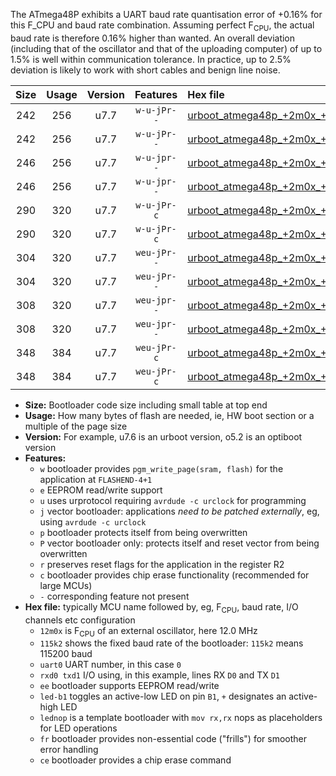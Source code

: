 The ATmega48P exhibits a UART baud rate quantisation error of +0.16% for this F_CPU and baud rate combination. Assuming perfect F<sub>CPU</sub>, the actual baud rate is therefore 0.16% higher than wanted. An overall deviation (including that of the oscillator and that of the uploading computer) of up to 1.5% is well within communication tolerance. In practice, up to 2.5% deviation is likely to work with short cables and benign line noise.

|Size|Usage|Version|Features|Hex file|
|:-:|:-:|:-:|:-:|:--|
|242|256|u7.7|`w-u-jPr--`|[urboot_atmega48p_+2m0x_++19k2_uart0_rxd0_txd1_led+b5.hex](https://raw.githubusercontent.com/stefanrueger/urboot.hex/main/mcus/atmega48p/external_oscillator/fcpu_+2m0x/br_++19k2/urboot_atmega48p_+2m0x_++19k2_uart0_rxd0_txd1_led+b5.hex)|
|242|256|u7.7|`w-u-jPr--`|[urboot_atmega48p_+2m0x_++19k2_uart0_rxd0_txd1_lednop.hex](https://raw.githubusercontent.com/stefanrueger/urboot.hex/main/mcus/atmega48p/external_oscillator/fcpu_+2m0x/br_++19k2/urboot_atmega48p_+2m0x_++19k2_uart0_rxd0_txd1_lednop.hex)|
|246|256|u7.7|`w-u-jpr--`|[urboot_atmega48p_+2m0x_++19k2_uart0_rxd0_txd1_led+b5_fr.hex](https://raw.githubusercontent.com/stefanrueger/urboot.hex/main/mcus/atmega48p/external_oscillator/fcpu_+2m0x/br_++19k2/urboot_atmega48p_+2m0x_++19k2_uart0_rxd0_txd1_led+b5_fr.hex)|
|246|256|u7.7|`w-u-jpr--`|[urboot_atmega48p_+2m0x_++19k2_uart0_rxd0_txd1_lednop_fr.hex](https://raw.githubusercontent.com/stefanrueger/urboot.hex/main/mcus/atmega48p/external_oscillator/fcpu_+2m0x/br_++19k2/urboot_atmega48p_+2m0x_++19k2_uart0_rxd0_txd1_lednop_fr.hex)|
|290|320|u7.7|`w-u-jPr-c`|[urboot_atmega48p_+2m0x_++19k2_uart0_rxd0_txd1_led+b5_fr_ce.hex](https://raw.githubusercontent.com/stefanrueger/urboot.hex/main/mcus/atmega48p/external_oscillator/fcpu_+2m0x/br_++19k2/urboot_atmega48p_+2m0x_++19k2_uart0_rxd0_txd1_led+b5_fr_ce.hex)|
|290|320|u7.7|`w-u-jPr-c`|[urboot_atmega48p_+2m0x_++19k2_uart0_rxd0_txd1_lednop_fr_ce.hex](https://raw.githubusercontent.com/stefanrueger/urboot.hex/main/mcus/atmega48p/external_oscillator/fcpu_+2m0x/br_++19k2/urboot_atmega48p_+2m0x_++19k2_uart0_rxd0_txd1_lednop_fr_ce.hex)|
|304|320|u7.7|`weu-jPr--`|[urboot_atmega48p_+2m0x_++19k2_uart0_rxd0_txd1_ee_led+b5.hex](https://raw.githubusercontent.com/stefanrueger/urboot.hex/main/mcus/atmega48p/external_oscillator/fcpu_+2m0x/br_++19k2/urboot_atmega48p_+2m0x_++19k2_uart0_rxd0_txd1_ee_led+b5.hex)|
|304|320|u7.7|`weu-jPr--`|[urboot_atmega48p_+2m0x_++19k2_uart0_rxd0_txd1_ee_lednop.hex](https://raw.githubusercontent.com/stefanrueger/urboot.hex/main/mcus/atmega48p/external_oscillator/fcpu_+2m0x/br_++19k2/urboot_atmega48p_+2m0x_++19k2_uart0_rxd0_txd1_ee_lednop.hex)|
|308|320|u7.7|`weu-jpr--`|[urboot_atmega48p_+2m0x_++19k2_uart0_rxd0_txd1_ee_led+b5_fr.hex](https://raw.githubusercontent.com/stefanrueger/urboot.hex/main/mcus/atmega48p/external_oscillator/fcpu_+2m0x/br_++19k2/urboot_atmega48p_+2m0x_++19k2_uart0_rxd0_txd1_ee_led+b5_fr.hex)|
|308|320|u7.7|`weu-jpr--`|[urboot_atmega48p_+2m0x_++19k2_uart0_rxd0_txd1_ee_lednop_fr.hex](https://raw.githubusercontent.com/stefanrueger/urboot.hex/main/mcus/atmega48p/external_oscillator/fcpu_+2m0x/br_++19k2/urboot_atmega48p_+2m0x_++19k2_uart0_rxd0_txd1_ee_lednop_fr.hex)|
|348|384|u7.7|`weu-jPr-c`|[urboot_atmega48p_+2m0x_++19k2_uart0_rxd0_txd1_ee_led+b5_fr_ce.hex](https://raw.githubusercontent.com/stefanrueger/urboot.hex/main/mcus/atmega48p/external_oscillator/fcpu_+2m0x/br_++19k2/urboot_atmega48p_+2m0x_++19k2_uart0_rxd0_txd1_ee_led+b5_fr_ce.hex)|
|348|384|u7.7|`weu-jPr-c`|[urboot_atmega48p_+2m0x_++19k2_uart0_rxd0_txd1_ee_lednop_fr_ce.hex](https://raw.githubusercontent.com/stefanrueger/urboot.hex/main/mcus/atmega48p/external_oscillator/fcpu_+2m0x/br_++19k2/urboot_atmega48p_+2m0x_++19k2_uart0_rxd0_txd1_ee_lednop_fr_ce.hex)|

- **Size:** Bootloader code size including small table at top end
- **Usage:** How many bytes of flash are needed, ie, HW boot section or a multiple of the page size
- **Version:** For example, u7.6 is an urboot version, o5.2 is an optiboot version
- **Features:**
  + `w` bootloader provides `pgm_write_page(sram, flash)` for the application at `FLASHEND-4+1`
  + `e` EEPROM read/write support
  + `u` uses urprotocol requiring `avrdude -c urclock` for programming
  + `j` vector bootloader: applications *need to be patched externally*, eg, using `avrdude -c urclock`
  + `p` bootloader protects itself from being overwritten
  + `P` vector bootloader only: protects itself and reset vector from being overwritten
  + `r` preserves reset flags for the application in the register R2
  + `c` bootloader provides chip erase functionality (recommended for large MCUs)
  + `-` corresponding feature not present
- **Hex file:** typically MCU name followed by, eg, F<sub>CPU</sub>, baud rate, I/O channels etc configuration
  + `12m0x` is F<sub>CPU</sub> of an external oscillator, here 12.0 MHz
  + `115k2` shows the fixed baud rate of the bootloader: `115k2` means 115200 baud
  + `uart0` UART number, in this case `0`
  + `rxd0 txd1` I/O using, in this example, lines RX `D0` and TX `D1`
  + `ee` bootloader supports EEPROM read/write
  + `led-b1` toggles an active-low LED on pin `B1`, `+` designates an active-high LED
  + `lednop` is a template bootloader with `mov rx,rx` nops as placeholders for LED operations
  + `fr` bootloader provides non-essential code ("frills") for smoother error handling
  + `ce` bootloader provides a chip erase command
